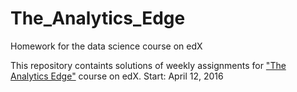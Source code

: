 # The_Analytics_Edge
Homework for the data science course on edX

This repository containts solutions of weekly assignments for ["The Analytics Edge"](https://www.edx.org/course/analytics-edge-mitx-15-071x-2) course on edX.
Start: April 12, 2016
